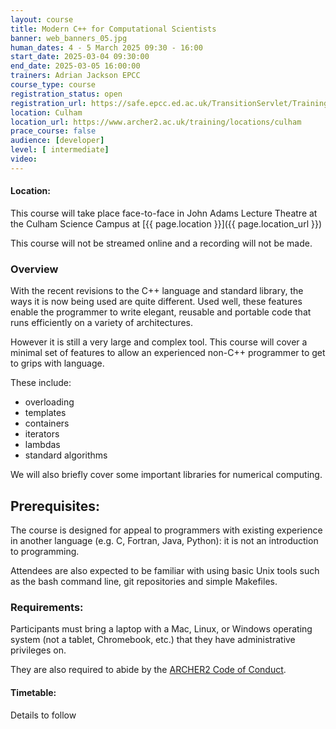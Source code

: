 ```yaml
---
layout: course
title: Modern C++ for Computational Scientists
banner: web_banners_05.jpg 
human_dates: 4 - 5 March 2025 09:30 - 16:00  
start_date: 2025-03-04 09:30:00
end_date: 2025-03-05 16:00:00
trainers: Adrian Jackson EPCC
course_type: course
registration_status: open
registration_url: https://safe.epcc.ed.ac.uk/TransitionServlet/TrainingCourse/250304-modern-c
location: Culham
location_url: https://www.archer2.ac.uk/training/locations/culham
prace_course: false
audience: [developer]
level: [ intermediate]
video: 
---
```


#### Location:

This course will take place face-to-face in John Adams Lecture Theatre at the Culham Science Campus  at  [{{ page.location }}]({{ page.location_url }})

This course will not be streamed online and a recording will not be made.

### Overview

With the recent revisions to the C++ language and standard library, the ways it is now being used are quite different. Used well, these features enable the programmer to write elegant, reusable and portable code that runs efficiently on a variety of architectures.

However it is still a very large and complex tool. This course will cover a minimal set of features to allow an experienced non-C++ programmer to get to grips with language.

These include:

- overloading
- templates
- containers
- iterators
- lambdas
- standard algorithms

We will also briefly cover some important libraries for numerical computing.

## Prerequisites:

The course is designed for appeal to programmers with existing experience in another language (e.g. C, Fortran, Java, Python): it is not an introduction to programming.

Attendees are also expected to be familiar with using basic Unix tools such as the bash command line, git repositories and simple Makefiles.


### Requirements:

Participants must bring a laptop with a Mac, Linux, or Windows operating system (not a tablet, Chromebook, etc.) that they have administrative privileges on.

They are also required to abide by the [ARCHER2  Code of Conduct](../../../about/policies/code-of-conduct.html). 


#### Timetable:

Details to follow



<section id="service">

 
<!--

<h2><a name="materials">Course materials</a></h2>



    <div class="row ">	

		
      <div class="col-xs-6 col-sm-4">
        <a class="ar2_linkbox ar2_linkbox-green" 
          href="https://epcced.github.io/archer2-cpp/ ">
          <strong>Course materials</strong> 
        </a>
      </div>


 
      <div class="col-xs-6 col-sm-4">
        <a class="ar2_linkbox ar2_linkbox-teal" 
          href="https://pad.archer2.ac.uk/p/250304-modern-c ">
          <strong>Course Chat</strong>       
        </a>
      </div>
		

 	</div>
		
-->		
			 
<!--
 		
<h2><a name="videos">Videos</a></h2>

<h3>Session 1</h3>

<div>
	<iframe title="Video" width="560" height="315" src="https://www.youtube.com/embed/bByoHlKbjGA" frameborder="0" allow="accelerometer; autoplay; encrypted-media; gyroscope; picture-in-picture" allowfullscreen></iframe>
</div>


<h3>Session 2</h3>

<div>
	<iframe title="Video" width="560" height="315" src="https://www.youtube.com/embed/RXFMWWzchHQ" frameborder="0" allow="accelerometer; autoplay; encrypted-media; gyroscope; picture-in-picture" allowfullscreen></iframe>
</div>



<h3>Session 3</h3>

<div>
	<iframe title="Video" width="560" height="315" src="https://www.youtube.com/embed/FEVgrr6KaL4 " frameborder="0" allow="accelerometer; autoplay; encrypted-media; gyroscope; picture-in-picture" allowfullscreen></iframe>
</div>



<h3>Session 4</h3>

<div>
	<iframe title="Video" width="560" height="315" src="https://www.youtube.com/embed/dehb3Lq-0Ig " frameborder="0" allow="accelerometer; autoplay; encrypted-media; gyroscope; picture-in-picture" allowfullscreen></iframe>
</div>


-->


<!--

<h2><a name="feedback">Feedback</a></h2>


    <div class="row ">	

      <div class="col-xs-6 col-sm-4">
        <a class="ar2_linkbox ar2_linkbox-teal" 


		   href="https://www.archer2.ac.uk/training/feedback/?course=250304-modern-c"

		>
          <strong>Feedback</strong><br/>
          Please let us know what was great about this course and anything we can improve
        </a>
      </div>
    </div>
	
-->	

</section>


